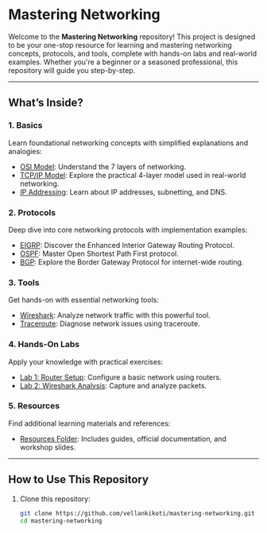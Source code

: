 # Mastering Networking

Welcome to the **Mastering Networking** repository! This project is designed to be your one-stop resource for learning and mastering networking concepts, protocols, and tools, complete with hands-on labs and real-world examples. Whether you're a beginner or a seasoned professional, this repository will guide you step-by-step.

---

## **What’s Inside?**

### **1. Basics**
Learn foundational networking concepts with simplified explanations and analogies:
- [OSI Model](basics/osi-model.md): Understand the 7 layers of networking.
- [TCP/IP Model](basics/tcp-ip.md): Explore the practical 4-layer model used in real-world networking.
- [IP Addressing](basics/ip-addressing.md): Learn about IP addresses, subnetting, and DNS.

### **2. Protocols**
Deep dive into core networking protocols with implementation examples:
- [EIGRP](protocols/eigrp.md): Discover the Enhanced Interior Gateway Routing Protocol.
- [OSPF](protocols/ospf.md): Master Open Shortest Path First protocol.
- [BGP](protocols/bgp.md): Explore the Border Gateway Protocol for internet-wide routing.

### **3. Tools**
Get hands-on with essential networking tools:
- [Wireshark](tools/wireshark.md): Analyze network traffic with this powerful tool.
- [Traceroute](tools/traceroute.md): Diagnose network issues using traceroute.

### **4. Hands-On Labs**
Apply your knowledge with practical exercises:
- [Lab 1: Router Setup](hands-on/lab1-router-setup.md): Configure a basic network using routers.
- [Lab 2: Wireshark Analysis](hands-on/lab2-wireshark-analysis.md): Capture and analyze packets.

### **5. Resources**
Find additional learning materials and references:
- [Resources Folder](resources/): Includes guides, official documentation, and workshop slides.

---

## **How to Use This Repository**
1. Clone this repository:
   ```bash
   git clone https://github.com/vellankikoti/mastering-networking.git
   cd mastering-networking
